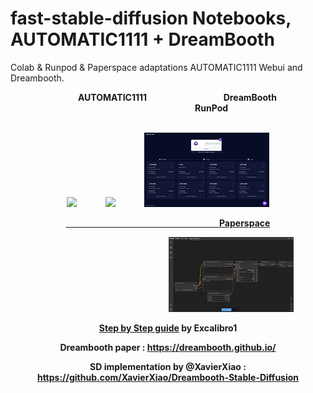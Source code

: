 # fast-stable-diffusion Notebooks, AUTOMATIC1111 + DreamBooth
Colab & Runpod & Paperspace adaptations AUTOMATIC1111 Webui and Dreambooth.
 
<center><b>&nbsp;&nbsp;&nbsp;&nbsp;&nbsp;&nbsp;&nbsp;&nbsp;
AUTOMATIC1111 &nbsp;&nbsp;&nbsp;&nbsp;&nbsp;&nbsp;&nbsp;&nbsp;&nbsp;&nbsp;&nbsp;&nbsp;&nbsp;&nbsp;&nbsp;&nbsp;&nbsp;&nbsp;&nbsp;&nbsp;&nbsp;&nbsp;&nbsp;&nbsp;&nbsp;&nbsp;&nbsp;&nbsp;&nbsp;&nbsp;&nbsp;&nbsp;&nbsp;&nbsp;&nbsp;&nbsp;DreamBooth &nbsp;&nbsp;&nbsp;&nbsp;&nbsp;&nbsp;&nbsp;&nbsp;&nbsp;&nbsp;&nbsp;&nbsp;&nbsp;&nbsp;&nbsp;&nbsp;&nbsp;&nbsp;&nbsp;&nbsp;&nbsp;&nbsp;&nbsp;&nbsp;&nbsp;&nbsp;&nbsp;&nbsp;&nbsp;&nbsp;&nbsp;&nbsp;&nbsp;&nbsp;&nbsp;&nbsp;&nbsp;&nbsp;&nbsp;&nbsp;&nbsp;&nbsp;RunPod

 
<br><a href="https://colab.research.google.com/github.com/Mossbraker/fast-stable-diffusion/blob/main/fast_stable_diffusion_vladmandic_automatic.ipynb">
<img src='https://github.com/TheLastBen/fast-stable-diffusion/raw/main/Dreambooth/1.jpg'></a>&nbsp;&nbsp;&nbsp;&nbsp;&nbsp;&nbsp;&nbsp;&nbsp;&nbsp;&nbsp;&nbsp;&nbsp;&nbsp;
<a href="https://colab.research.google.com/github/TheLastBen/fast-stable-diffusion/blob/main/fast-DreamBooth.ipynb"><img src='https://github.com/TheLastBen/fast-stable-diffusion/raw/main/Dreambooth/4.jpg'></a>&nbsp;&nbsp;&nbsp;&nbsp;&nbsp;&nbsp;&nbsp;&nbsp;&nbsp;&nbsp;&nbsp;&nbsp;&nbsp;
<a href="https://www.runpod.io/console/gpu-secure-cloud?template=runpod-stable-unified"><img src='https://github.com/TheLastBen/fast-stable-diffusion/raw/main/Dreambooth/3.JPG'>
 
 
 &nbsp;&nbsp;&nbsp;&nbsp;&nbsp;&nbsp;&nbsp;&nbsp;&nbsp;&nbsp;&nbsp;&nbsp;&nbsp;&nbsp;&nbsp;&nbsp;&nbsp;&nbsp;&nbsp;&nbsp;&nbsp;&nbsp;&nbsp;&nbsp;&nbsp;&nbsp;&nbsp;&nbsp;&nbsp;&nbsp;&nbsp;&nbsp;&nbsp;&nbsp;&nbsp;&nbsp;&nbsp;&nbsp;&nbsp;&nbsp;&nbsp;&nbsp;&nbsp;&nbsp;&nbsp;&nbsp;&nbsp;&nbsp;&nbsp;&nbsp;&nbsp;&nbsp;&nbsp;&nbsp;&nbsp;&nbsp;&nbsp;&nbsp;&nbsp;&nbsp;&nbsp;&nbsp;&nbsp;&nbsp;&nbsp;&nbsp;&nbsp;&nbsp;&nbsp;&nbsp;&nbsp;&nbsp;&nbsp;&nbsp;Paperspace
 
 
 
</a>&nbsp;&nbsp;&nbsp;&nbsp;&nbsp;&nbsp;&nbsp;&nbsp;&nbsp;&nbsp;&nbsp;&nbsp;&nbsp;&nbsp;&nbsp;&nbsp;&nbsp;&nbsp;&nbsp;&nbsp;&nbsp;&nbsp;&nbsp;&nbsp;&nbsp;&nbsp;&nbsp;&nbsp;&nbsp;&nbsp;&nbsp;&nbsp;&nbsp;&nbsp;&nbsp;&nbsp;&nbsp;&nbsp;&nbsp;&nbsp;&nbsp;&nbsp;&nbsp;&nbsp;&nbsp;&nbsp;&nbsp;&nbsp;&nbsp;&nbsp;&nbsp;&nbsp;&nbsp;&nbsp;&nbsp;&nbsp;&nbsp;&nbsp;&nbsp;&nbsp;
<a href="https://console.paperspace.com/github/TheLastBen/PPS?machine=Free-GPU"><img src='https://github.com/TheLastBen/fast-stable-diffusion/raw/main/Dreambooth/2.png'>





[Step by Step guide](https://github.com/Excalibro1/fast-stable-diffusionwik/wiki/fast-stable-diffusion-wiki) by Excalibro1

Dreambooth paper : https://dreambooth.github.io/

SD implementation by @XavierXiao : https://github.com/XavierXiao/Dreambooth-Stable-Diffusion
